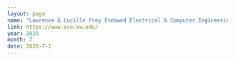 ```yaml
---
layout: page
name: "Lawrence & Lucille Frey Endowed Electrical & Computer Engineering Scholarship"
link: https://www.ece.uw.edu/
year: 2020
month: 7
date: 2020-7-1
---
```


